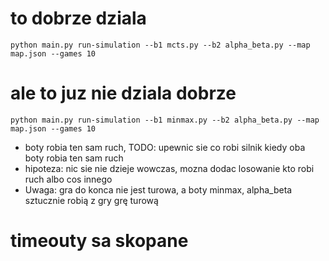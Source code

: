 
# to dobrze dziala

```
python main.py run-simulation --b1 mcts.py --b2 alpha_beta.py --map map.json --games 10
```

# ale to juz nie dziala dobrze



```
python main.py run-simulation --b1 minmax.py --b2 alpha_beta.py --map map.json --games 10
```

- boty robia ten sam ruch, TODO: upewnic sie co robi silnik kiedy oba boty robia ten sam ruch 
- hipoteza: nic sie nie dzieje wowczas, mozna dodac losowanie kto robi ruch albo cos innego
- Uwaga: gra do konca nie jest turowa, a boty minmax, alpha_beta sztucznie robią z gry grę turową

# timeouty sa skopane
